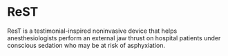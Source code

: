 # ReST
ResT is a testimonial-inspired noninvasive device that helps anesthesiologists perform an external jaw thrust on hospital patients under conscious sedation who may be at risk of asphyxiation.

